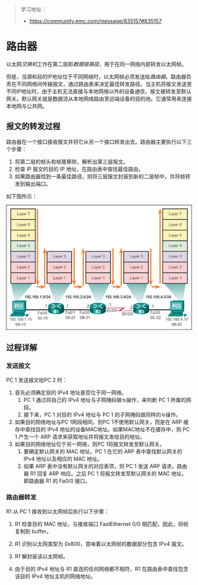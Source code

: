 > 学习地址：
>
> - https://community.emc.com/message/835157#835157

# 路由器

以太网*交换机*工作在第二层即*数据链路层*，用于在同一网络内部转发以太网帧。

但是，当源和目的IP地址位于不同网络时，以太网帧必须发送给*路由器*。路由器负责在不同网络间传输报文，通过路由表来决定最佳转发路径。当主机将报文发送至不同IP地址时，由于主机无法直接与本地网络以外的设备通信，报文被转发至默认网关。默认网关就是数据流从本地网络路由至远端设备的目的地。它通常用来连接本地网与公共网。

## 报文的转发过程

路由器在一个接口接收报文并将它从另一个接口转发出去。路由器主要执行以下三个步骤：

1. 将第二层的帧头和帧尾移除，解析出第三层报文。
2. 检查 IP 报文的目的 IP 地址，在路由表中查找最佳路由。
3. 如果路由器找到一条最佳路径，则将三层报文封装到新的二层帧中，并将帧转发到输出端口。

如下图所示：

![router](./Router-trans.jpg)

## 过程详解

### 发送报文

PC 1 发送报文给PC 2 时：

1. 首先必须确定目的 IPv4 地址是否位于同一网络。
   1. PC 1 通过将自己的 IPv4 地址与子网掩码做`与`操作，来判断 PC 1 所属的网段。
   2. 接下来，PC 1 对目的 IPv4 地址与 PC 1 的子网掩码做同样的`与`操作。
2. 如果目的网络地址与PC 1网段相同，则PC 1不使用默认网关，而是在 ARP 缓存中查找目的 IPv4 地址的设备MAC地址。如果MAC地址不在缓存中，则 PC 1 产生一个 ARP 请求来获取地址并将报文发给目的地址。
3. 如果目的网络地址位于另一网络，则PC 1将报文转发至默认网关。
    1. 要确定默认网关的 MAC 地址，PC 1 在它的 ARP 表中查找默认网关的 IPv4 地址以及相应的 MAC 地址。
    2. 如果 ARP 表中没有默认网关的对应表项，则 PC 1 发送 ARP 请求。路由器 R1 回复 ARP 响应。之后 PC 1 将报文转发至默认网关的 MAC 地址，即路由器 R1 的 Fa0/0 接口。

### 路由器转发

R1 从 PC 1 接收到以太网帧后执行以下步骤：

1. R1 检查目的 MAC 地址，与接收端口 FastEthernet 0/0 相匹配，因此，将帧复制到 buffer。

2. R1 识别以太网类型为 0x800，意味着以太网帧的数据部分包含 IPv4 报文。

3. R1 解封装该以太网帧。

4. 由于目的 IPv4 地址与 R1 直连的任何网络都不相符，R1 在路由表中查找包含该目的 IPv4 地址主机的网络地址。

